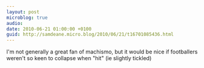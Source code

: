 ```yaml
---
layout: post
microblog: true
audio: 
date: 2010-06-21 01:00:00 +0100
guid: http://samdeane.micro.blog/2010/06/21/t16701085436.html
---
```

I'm not generally a great fan of machismo, but it would be nice if footballers weren't so keen to collapse when "hit" (ie slightly tickled)
